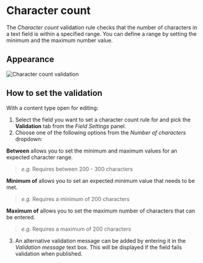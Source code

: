 # Character count
The *Character count* validation rule checks that the number of characters in a text field is within a specified range. You can define a range by setting the minimum and the maximum number value.

## Appearance
![Character count validation](/images/validation-numberofcharacters.png)

## How to set the validation
With a content type open for editing:

1. Select the field you want to set a character count rule for and pick the **Validation** tab from the *Field Settings* panel.
2. Choose one of the following options from the *Number of characters* dropdown:

  **Between** allows you to set the minimum and maximum values for an expected character range.

  > *e.g.* Requires between 200 - 300 characters

  **Minimum of** allows you to set an expected minimum value that needs to be met.

  > *e.g.* Requires a minimum of 200 characters

  **Maximum of** allows you to set the maximum number of characters that can be entered.

  > *e.g.* Requires a maximum of 200 characters

3. An alternative validation message can be added by entering it in the *Validation message* text box. This will be displayed if the field fails validation when published.

